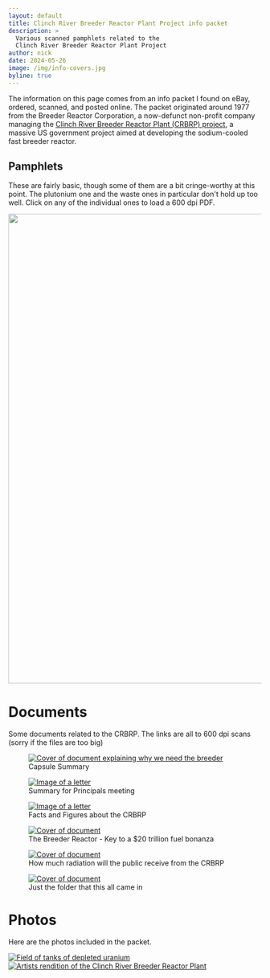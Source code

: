 ```yaml
---
layout: default
title: Clinch River Breeder Reactor Plant Project info packet
description: >
  Various scanned pamphlets related to the 
  Clinch River Breeder Reactor Plant Project
author: nick
date: 2024-05-26
image: /img/info-covers.jpg
byline: true
---
```


<div class="row">
<div class="col-md-8" markdown="1">

The information on this page comes from an info packet I found on eBay, ordered,
scanned, and posted online. The packet originated around 1977 from the Breeder
Reactor Corporation, a now-defunct non-profit company managing the [Clinch River
Breeder Reactor Plant (CRBRP)
project](https://en.wikipedia.org/wiki/Clinch_River_Breeder_Reactor_Project), a
massive US government project aimed at developing the sodium-cooled fast breeder
reactor.

## Pamphlets

These are fairly basic, though some of them are a bit cringe-worthy at this
point. The plutonium one and the waste ones in particular don't hold up too
well. Click on any of the individual ones to load a 600 dpi PDF.

<img src="/img/info-covers.jpg" width="1064" height="935" border="0" usemap="#map" />

<map name="map">
<!-- #$-:Image map file created by GIMP Image Map plug-in -->
<!-- #$-:GIMP Image Map plug-in by Maurits Rijk -->
<!-- #$-:Please do not edit lines starting with "#$" -->
<!-- #$VERSION:2.3 -->
<!-- #$AUTHOR:Nick Touran  -->
<area shape="rect" coords="25,6,224,463" alt="How does a breeder work?" href="/assets/crbrp/How does a breeder work.pdf" />
<area shape="rect" coords="229,12,438,459" alt="Are breeders safe and good for the environment?" href="/assets/crbrp/Are breeders safe and good for the environment.pdf" />
<area shape="rect" coords="441,16,638,461" alt="Will the breeder affect my electric bill?" href="/assets/crbrp/Will the breeder affect my electric bill.pdf" />
<area shape="rect" coords="644,15,849,463" alt="Is plutonium dangerous?" href="/assets/crbrp/Is plutonium dangerous.pdf" />
<area shape="rect" coords="854,14,1058,461" alt="Do we really need the breeder?" href="/assets/crbrp/Do we really need the breeder.pdf" />
<area shape="rect" coords="844,470,1045,927" alt="Are Russia and France ahead in developing breeders?" href="/assets/crbrp/Are Russia and France ahead in developing breeders.pdf" />
<area shape="rect" coords="641,467,839,924" alt="Does my job depend on the breeder?" href="/assets/crbrp/Does my job depend on the breeder.pdf" />
<area shape="rect" coords="439,467,637,923" alt="Does nuclear power mean proliferation?" href="/assets/crbrp/Does nuclear power mean proliferation.pdf" />
<area shape="rect" coords="227,466,434,924" alt="Do we know enough about breeders?" href="/assets/crbrp/Do we know enough about breeders.pdf" />
<area shape="rect" coords="11,466,223,926" alt="Is radioactive waste from nuclear power plants a problem?" href="/assets/crbrp/Is radioactive waste from nuclear power plants a problem.pdf" />
</map>

# Documents

Some documents related to the CRBRP. The links are all to 600 dpi scans (sorry if
the files are too big)

<div class="row">
<div class="col-4">
<figure>
<a href="/assets/crbrp/Capsule Summary Why we need the breeder.pdf"><img class="img-fluid" src="/img/crbrp/Capsule Summary Why we need the Breeder.jpg" alt="Cover of document explaining why we need the breeder"></a>
<figcaption>Capsule Summary</figcaption>
</figure>
</div>
<div class="col-4">
<figure>
<a href="/assets/crbrp/Information on CRBRP For Principals meeting.pdf"><img class="img-fluid" src="/img/crbrp/Information on CRBRP For Principals meeting.jpg" alt="Image of a letter"></a>
<figcaption>Summary for Principals meeting</figcaption>
</figure>
</div>
<div class="col-4">
<figure>
<a href="/assets/crbrp/Facts and Figures about the Clinch River Breeder Reactor Plant Project.pdf"><img class="img-fluid" src="/img/crbrp/Facts and Figures about the Clinch River Breeder Reactor Plant Project.jpg" alt="Image of a letter"></a>
<figcaption>Facts and Figures about the CRBRP</figcaption>
</figure>
</div>
</div>
<div class="row">
<div class="col-4">
<figure>
<a href="/assets/crbrp/The Breeder Reactor - Key to a 20 trillion fuel bonanza.pdf"><img class="img-fluid" src="/img/crbrp/The Breeder Reactor - Key to a 20 trillion fuel bonanza.jpg" alt="Cover of document"></a>
<figcaption>The Breeder Reactor - Key to a $20 trillion fuel bonanza</figcaption>
</figure>
</div>
<div class="col-4">
<figure>
<a href="/assets/crbrp/How much radiation will the public receive from the CRBRP.pdf"><img class="img-fluid" src="/img/crbrp/How much radiation will the public receive from the CRBRP.jpg" alt="Cover of document"></a>
<figcaption>How much radiation will the public receive from the CRBRP</figcaption>
</figure>
</div>
<div class="col-4">
<figure>
<a href="/assets/crbrp/The Clinch River Breeder Reactor Plant Project folder.pdf"><img class="img-fluid" src="/img/crbrp/The Clinch River Breeder Reactor Plant Project folder.jpg" alt="Cover of document"></a>
<figcaption>Just the folder that this all came in</figcaption>
</figure>
</div>

</div>

# Photos

Here are the photos included in the packet.

<div class="row">
<div class="col-6">
<a href="/img/crbrp/Depleted Uranium.jpg"><img class="img-fluid" src="/img/crbrp/Depleted Uranium_sm.jpg" alt="Field of tanks of depleted uranium"></a>
</div>
<div class="col-6">
<a href="/img/crbrp/CRBRP-site.jpg"><img class="img-fluid" src="/img/crbrp/CRBRP-site_sm.jpg" alt="Artists rendition of the Clinch River Breeder Reactor Plant"></a>
</div>
</div>

</div> 
</div>
